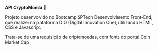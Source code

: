**API CryptoMoeda 💱**

Projeto desenvolvido no Bootcamp SPTech Desenvolvimento Front-End, que realizei na plataforma DIO (Digital Innovation One), utilizando HTML, CSS e Javascript.

Trata-se de uma requisição de criptomoedas, com fonte do portal Coin Market Cap
